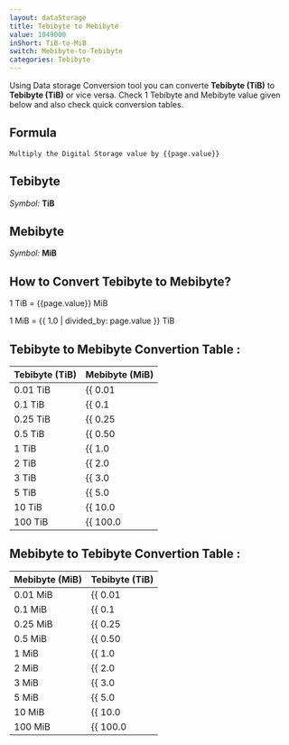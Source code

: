 ```yaml
---
layout: dataStorage
title: Tebibyte to Mebibyte
value: 1049000
inShort: TiB-to-MiB
switch: Mebibyte-to-Tebibyte
categories: Tebibyte
---
```


Using Data storage Conversion tool you can converte **Tebibyte (TiB)** to **Tebibyte (TiB)** or vice versa. Check 1 Tebibyte and Mebibyte value given below and also check quick conversion tables.

## Formula
`Multiply the Digital Storage value by {{page.value}}`

## Tebibyte
*Symbol:* **TiB**

## Mebibyte
*Symbol:* **MiB**

## How to Convert Tebibyte to Mebibyte?

1 TiB = {{page.value}} MiB

1 MiB = {{ 1.0 | divided_by: page.value }} TiB


## Tebibyte to Mebibyte Convertion Table :

| Tebibyte (TiB) | Mebibyte (MiB) |
| ---- | ---- |
| 0.01 TiB | {{ 0.01 | times: page.value }} MiB |
| 0.1 TiB | {{ 0.1 | times: page.value }} MiB |
| 0.25 TiB | {{ 0.25 | times: page.value }} MiB |
| 0.5 TiB | {{ 0.50 | times: page.value }} MiB |
| 1 TiB | {{ 1.0 | times: page.value }} MiB |
| 2 TiB | {{ 2.0 | times: page.value }} MiB |
| 3 TiB | {{ 3.0 | times: page.value }} MiB |
| 5 TiB | {{ 5.0 | times: page.value }} MiB |
| 10 TiB | {{ 10.0 | times: page.value }} MiB |
| 100 TiB | {{ 100.0 | times: page.value }} MiB |

## Mebibyte to Tebibyte Convertion Table :

| Mebibyte (MiB) | Tebibyte (TiB) |
| ---- | ---- |
| 0.01 MiB | {{ 0.01 | divided_by: page.value }} TiB |
| 0.1 MiB | {{ 0.1 | divided_by: page.value }} TiB |
| 0.25 MiB | {{ 0.25 | divided_by: page.value }} TiB |
| 0.5 MiB | {{ 0.50 | divided_by: page.value }} TiB |
| 1 MiB | {{ 1.0 | divided_by: page.value }} TiB |
| 2 MiB | {{ 2.0 | divided_by: page.value }} TiB |
| 3 MiB | {{ 3.0 | divided_by: page.value }} TiB |
| 5 MiB | {{ 5.0 | divided_by: page.value }} TiB |
| 10 MiB | {{ 10.0 | divided_by: page.value }} TiB |
| 100 MiB | {{ 100.0 | divided_by: page.value }} TiB |


<script>
document.getElementById('selectInput')[17].selected = true
document.getElementById('selectOutput')[9].selected = true
</script>

